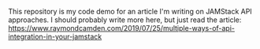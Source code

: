 This repository is my code demo for an article I'm writing on JAMStack API approaches. I should probably write more here, but just read the article: <https://www.raymondcamden.com/2019/07/25/multiple-ways-of-api-integration-in-your-jamstack>